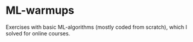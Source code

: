 # ML-warmups
Exercises with  basic ML-algorithms (mostly coded from scratch), which I solved for online courses.  
